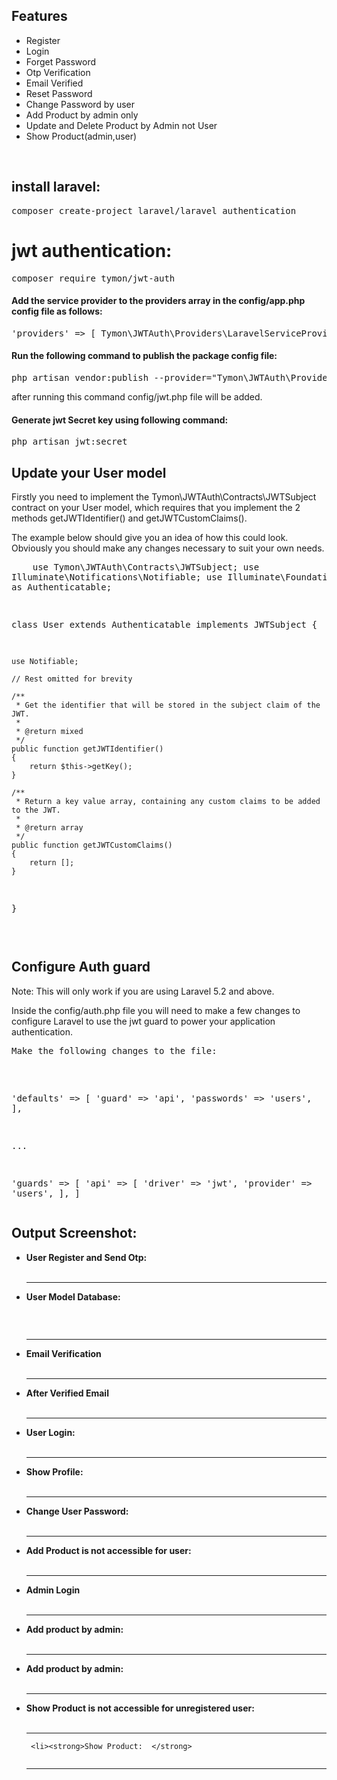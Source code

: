 ## Features
<ul>
    <li>Register</li>
    <li>Login</li>
    <li>Forget Password</li>
    <li>Otp Verification</li>
    <li>Email Verified</li>
    <li>Reset Password</li>
    <li>Change Password by user</li>
    <li>Add Product by admin only</li>
    <li>Update and Delete Product by Admin not User</li>
    <li>Show Product(admin,user)</li>
</ul>
<br>

## install laravel:

<pre>composer create-project laravel/laravel authentication</pre>

# jwt authentication:
<p>
    <pre>composer require tymon/jwt-auth</pre>
    
</p>


<h4>Add the service provider to the providers array in the config/app.php config file as follows: </h4>
<p><pre>'providers' => [ Tymon\JWTAuth\Providers\LaravelServiceProvider::class, ]</pre></p>

<h4>Run the following command to publish the package config file:</h4>
 <p><pre>php artisan vendor:publish --provider="Tymon\JWTAuth\Providers\LaravelServiceProvider"</pre></p>
<p>after running this command config/jwt.php file will be added.</p>

<h4>Generate jwt Secret key using following command:</h4>
<p><pre>php artisan jwt:secret</pre></p>


## Update your User model
<p>
Firstly you need to implement the Tymon\JWTAuth\Contracts\JWTSubject contract on your User model, which requires that you implement the 2 methods getJWTIdentifier() and getJWTCustomClaims().

The example below should give you an idea of how this could look. Obviously you should make any changes necessary to suit your own needs.
</p>

<p><pre>
    <?php
  namespace App;

use Tymon\JWTAuth\Contracts\JWTSubject;
use Illuminate\Notifications\Notifiable;
use Illuminate\Foundation\Auth\User as Authenticatable;

class User extends Authenticatable implements JWTSubject
{

    use Notifiable;

    // Rest omitted for brevity

    /**
     * Get the identifier that will be stored in the subject claim of the JWT.
     *
     * @return mixed
     */
    public function getJWTIdentifier()
    {
        return $this->getKey();
    }

    /**
     * Return a key value array, containing any custom claims to be added to the JWT.
     *
     * @return array
     */
    public function getJWTCustomClaims()
    {
        return [];
    }
}
  
</pre></p>



## Configure Auth guard
<p>
Note: This will only work if you are using Laravel 5.2 and above.
</p>
<p>
Inside the config/auth.php file you will need to make a few changes to configure Laravel to use the jwt guard to power your application authentication.</p>



<p><pre>Make the following changes to the file:</p>

'defaults' => [
    'guard' => 'api',
    'passwords' => 'users',
],

...

'guards' => [
    'api' => [
        'driver' => 'jwt',
        'provider' => 'users',
    ],
]
</pre>
## Output Screenshot:
<ul>
  <li><strong>User Register and Send Otp:</strong>
  <img src="screenshot/register%20and%20send%20otp.png" alt="">
  
  </li>
  <br>
  <hr>

  <li><strong>User Model Database:</strong><p>
  <img src="screenshot/user%20model%20database.png" alt="">
  </li>
    <br>
  <hr>

  <li><strong>Email Verification</strong>
  <img src="screenshot/email_verified.png" alt="">
  </li>
    <br>
  <hr>

  <li><strong>After Verified Email</strong>
  <img src="screenshot/after%20verified%20email%2C%20database.png" alt="">
  </li>
    <br>
  <hr>

  <li><strong>User Login: </strong>
  <img src="screenshot/login%20api.png" alt="">
  </li>
    <br>
  <hr>
 
 <li><strong>Show Profile: </strong>
  <img src="screenshot/show%20profile%20using%20jwt%20token.png" alt="">
  </li>
<br>
<hr>
  <li><strong>Change User Password: </strong>
  <img src="screenshot/change%20password.png" alt="">
  </li>
    <br>
  <hr>

  <li><strong>Add Product is not accessible for user: </strong>
  <img src="screenshot/add%20product%20auth%20by%20admin.png" alt="">
  </li>
    <br>
  <hr>

<li><strong>Admin Login </strong>
  <img src="screenshot/admin%20login.png" alt="">
  </li>
    <br>
  <hr>

  <li><strong>Add product by admin:  </strong>
  <img src="screenshot/update%20product%20by%20admin.png" alt="">
  </li>
    <br>
  <hr>

   <li><strong>Add product by admin:  </strong>
  <img src="screenshot/update%20product%20by%20admin.png" alt="">
  </li>
    <br>
  <hr>

  <li><strong>Show Product is not accessible for unregistered user:  </strong>
  <img src="screenshot/show%20product%20not%20accessible.png" alt="">
  </li>
    <br>
  <hr>

     <li><strong>Show Product:  </strong>
  <img src="screenshot/show%20product.png" alt="">
  </li>
    <br>
  <hr>
 
</ul>
